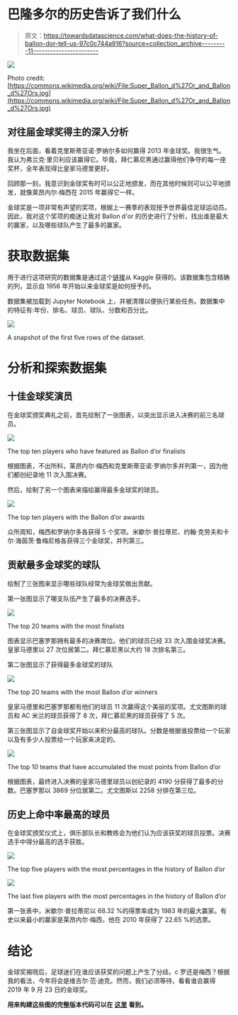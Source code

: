 # 巴隆多尔的历史告诉了我们什么

> 原文：<https://towardsdatascience.com/what-does-the-history-of-ballon-dor-tell-us-97c0c744a916?source=collection_archive---------11----------------------->

![](img/799b08250e381b815d53654a5267686b.png)

Photo credit: [https://commons.wikimedia.org/wiki/File:Super_Ballon_d%27Or_and_Ballon_d%27Ors.jpg](https://commons.wikimedia.org/wiki/File:Super_Ballon_d%27Or_and_Ballon_d%27Ors.jpg)

## 对往届金球奖得主的深入分析

我坐在后面，看着克里斯蒂亚诺·罗纳尔多如何赢得 2013 年金球奖。我很生气。我认为弗兰克·里贝利应该赢得它。毕竟，拜仁慕尼黑通过赢得他们争夺的每一座奖杯，全年表现得比皇家马德里更好。

回顾那一刻，我意识到金球奖有时可以公正地颁发，而在其他时候则可以公平地颁发，就像莱昂内尔·梅西在 2015 年赢得它一样。

金球奖是一项非常有声望的奖项，根据上一赛季的表现授予世界最佳足球运动员。因此，我对这个奖项的痴迷让我对 Ballon d'or 的历史进行了分析，找出谁是最大的赢家，以及哪些球队产生了最多的赢家。

# 获取数据集

用于进行这项研究的数据集是通过这个[链接](https://www.kaggle.com/seriadiallo1/ballon-dor)从 Kaggle 获得的。该数据集包含精确的列，显示自 1956 年开始以来金球奖是如何授予的。

数据集被加载到 Jupyter Notebook 上，并被清理以便执行某些任务。数据集中的特征有:年份、排名、球员、球队、分数和百分比。

![](img/b0da8cd029f8172c68692eeee3e168f3.png)

A snapshot of the first five rows of the dataset.

# 分析和探索数据集

## 十佳金球奖演员

在金球奖颁奖典礼之前，首先绘制了一张图表，以突出显示进入决赛的前三名球员。

![](img/8fab99d16e8ebbd622a35dd1e684597d.png)

The top ten players who have featured as Ballon d’or finalists

根据图表，不出所料，莱昂内尔·梅西和克里斯蒂亚诺·罗纳尔多并列第一，因为他们都创纪录地 11 次入围决赛。

然后，绘制了另一个图表来描绘赢得最多金球奖的球员。

![](img/f661f140e7b9303e6f80df2e4bee790d.png)

The top ten players with the Ballon d’or awards

众所周知，梅西和罗纳尔多各获得 5 个奖项。米歇尔·普拉蒂尼、约翰·克劳夫和卡尔·海茵茨·鲁梅尼格各获得三个金球奖，并列第三。

## 贡献最多金球奖的球队

绘制了三张图来显示哪些球队经常为金球奖做出贡献。

第一张图显示了哪支队伍产生了最多的决赛选手。

![](img/783137340173e70e1544245111d56ff8.png)

The top 20 teams with the most finalists

图表显示巴塞罗那拥有最多的决赛席位。他们的球员已经 33 次入围金球奖决赛。皇家马德里以 27 次位居第二。拜仁慕尼黑以大约 18 次排名第三。

第二张图显示了获得最多金球奖的球队

![](img/a44eaea3f2a0af74a165e8caf07015e8.png)

The top 20 teams with the most Ballon d’or winners

皇家马德里和巴塞罗那都有他们的球员 11 次赢得这个美丽的奖项。尤文图斯的球员和 AC 米兰的球员获得了 8 次，拜仁慕尼黑的球员获得了 5 次。

第三张图显示了自金球奖开始以来积分最高的球队。分数是根据谁投票给一个玩家以及有多少人投票给一个玩家来决定的。

![](img/dcd25e0381fd2ef3e545f9ed36439841.png)

The top 10 teams that have accumulated the most points from Ballon d’or

根据图表，最终进入决赛的皇家马德里球员以创纪录的 4190 分获得了最多的分数。巴塞罗那以 3869 分位居第二。尤文图斯以 2258 分排在第三位。

## 历史上命中率最高的球员

在金球奖颁奖仪式上，俱乐部队长和教练会为他们认为应该获奖的球员投票。决赛选手中得分最高的选手获胜。

![](img/54d328cbb379ddab2baf372e5c3a5663.png)

The top five players with the most percentages in the history of Ballon d’or

![](img/ca51c729c3f0c083d74bc2a2cdd1a33e.png)

The last five players with the most percentages in the history of Ballon d’or

第一张表中，米歇尔·普拉蒂尼以 68.32 %的得票率成为 1983 年的最大赢家。有史以来最小的赢家是莱昂内尔·梅西，他在 2010 年获得了 22.65 %的选票。

# 结论

金球奖揭晓后，足球迷们在谁应该获奖的问题上产生了分歧。c 罗还是梅西？根据我的看法，今年将会是维吉尔·范·迪克。然而，我们必须等待，看看谁会赢得 2019 年 9 月 23 日的金球奖。

**用来构建这些图的完整版本代码可以在** [**这里**](https://github.com/MUbarak123-56/DataBEL/blob/master/Ballon%20D'or%20Analysis.ipynb) **看到。**